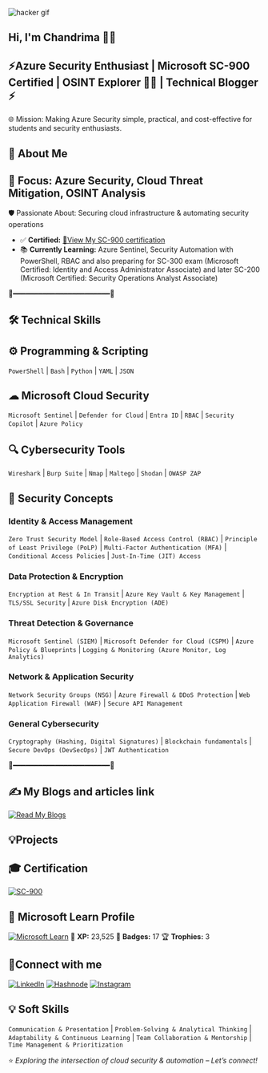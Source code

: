 ![hacker gif](https://github.com/user-attachments/assets/07c85f80-d9cf-4902-8655-392ab0407637)


## Hi, I'm Chandrima 👩‍💻

## ⚡Azure Security Enthusiast | Microsoft SC-900 Certified | OSINT Explorer 🕵️‍♀️ | Technical Blogger ⚡

 🌐 Mission: Making Azure Security simple, practical, and cost-effective for students and security enthusiasts.

## 🚀 About Me

## 🎯 Focus: Azure Security, Cloud Threat Mitigation, OSINT Analysis

🛡 Passionate About: Securing cloud infrastructure & automating security operations
- ✅ **Certified:** [🧷View My SC-900 certification](https://learn.microsoft.com/api/credentials/share/en-us/ChandrimaDas-7898/5C5B7366449C0283?sharingId=A31D56E5ACACEDD8)
- 📚 **Currently Learning:** Azure Sentinel, Security Automation with PowerShell, RBAC and also preparing for SC-300 exam (Microsoft Certified: Identity and Access Administrator Associate) and later SC-200 (Microsoft Certified: Security Operations Analyst Associate)

🌌━━━━━━━━━━━━━━━━━━━━━━━🌌

## 🛠 Technical Skills

## ⚙ Programming & Scripting

`PowerShell` | `Bash` | `Python` | `YAML` | `JSON`

## ☁ Microsoft Cloud Security

`Microsoft Sentinel` | `Defender for Cloud` | `Entra ID` | `RBAC` | `Security Copilot` | `Azure Policy`

## 🔍 Cybersecurity Tools

`Wireshark` | `Burp Suite` | `Nmap` | `Maltego` | `Shodan` | `OWASP ZAP`

## 🔐 Security Concepts

### Identity & Access Management
`Zero Trust Security Model` | `Role-Based Access Control (RBAC)` | `Principle of Least Privilege (PoLP)` | `Multi-Factor Authentication (MFA)` | `Conditional Access Policies` | `Just-In-Time (JIT) Access`

### Data Protection & Encryption
`Encryption at Rest & In Transit` | `Azure Key Vault & Key Management` | `TLS/SSL Security` | `Azure Disk Encryption (ADE)`

### Threat Detection & Governance
`Microsoft Sentinel (SIEM)` | `Microsoft Defender for Cloud (CSPM)` | `Azure Policy & Blueprints` | `Logging & Monitoring (Azure Monitor, Log Analytics)`

### Network & Application Security
`Network Security Groups (NSG)` | `Azure Firewall & DDoS Protection` | `Web Application Firewall (WAF)` | `Secure API Management`

### General Cybersecurity
`Cryptography (Hashing, Digital Signatures)` | `Blockchain fundamentals` | `Secure DevOps (DevSecOps)` | `JWT Authentication` 

🌌━━━━━━━━━━━━━━━━━━━━━━━🌌

## ✍️ My Blogs and articles link
[![Read My Blogs](https://img.shields.io/badge/Blogs-Read%20Here-blue?style=for-the-badge&logo=hashnode)](https://idksec.hashnode.dev/)

## 💡Projects









## 🎓 Certification
[![SC-900](https://img.shields.io/badge/SC--900-Security%20Compliance%20Identity-blue?style=for-the-badge&logo=microsoft)](https://learn.microsoft.com/api/credentials/share/en-us/ChandrimaDas-7898/5C5B7366449C0283?sharingId=A31D56E5ACACEDD8)

## 🏅 Microsoft Learn Profile
[![Microsoft Learn](https://img.shields.io/badge/Microsoft%20Learn-Profile-blue?style=for-the-badge&logo=microsoft)](https://learn.microsoft.com/en-us/users/chandrimadas-7898/)
🎯 **XP:** 23,525
🏅 **Badges:** 17
🏆 **Trophies:** 3  

## 🌟Connect with me
[![LinkedIn](https://img.shields.io/badge/LinkedIn-0077B5?style=for-the-badge&logo=linkedin&logoColor=white)](https://www.linkedin.com/in/cybergirly-chandrima/)
[![Hashnode](https://img.shields.io/badge/Blog-Hashnode-2962FF?style=for-the-badge&logo=hashnode&logoColor=white)](https://idksec.hashnode.dev/)
[![Instagram](https://img.shields.io/badge/Instagram-E4405F?style=for-the-badge&logo=instagram&logoColor=white)](https://www.instagram.com/_peacedeprived_/)

## 💡 Soft Skills
`Communication & Presentation` | `Problem-Solving & Analytical Thinking` | `Adaptability & Continuous Learning` | `Team Collaboration & Mentorship` | `Time Management & Prioritization`

⭐ *Exploring the intersection of cloud security & automation – Let’s connect!*

